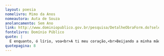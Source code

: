 ```yaml
---
layout: poesia
nomelivro: Mimo da Anos
nomeautora: Auta de Souza
anolancamento: Sem Ano
link: http://www.dominiopublico.gov.br/pesquisa/DetalheObraForm.do?select_action=&co_obra=81791
fontelivro: Domínio Público
quote: |
  E enquanto, ó lírio, voa<br>A ti meu coração,<br>Beijando a minha mão,<br>É’s tu quem me abençoa...
quotepagina: 8
---
```

